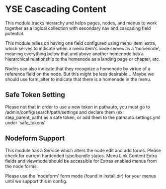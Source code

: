 # YSE Cascading Content

This module tracks hierarchy and helps pages, nodes, and menus to work together as a logical collection with secondary nav and cascading field potential.

This module relies on having one field configured using menu_item_extra, which serves to indicate when a menu item's node serves as a 'homenode', meaning everything below that and above another homenode has a hierarchical relationship to the homenode as a landing page or chapter, etc.

Nodes can also indicate that they recognize a homenode by virtue of a reference field on the node.  But this might be less desirable... Maybe we should use form_alter to indicate that there is a homenode in the menu.

## Safe Token Setting

Please not that in order to use a new token in pathauto, you must go to
/admin/config/search/path/settings and declare them (ex: step_parent_path) as a safe token, or add them to the pathauto.settings.yml under 'safe_tokens'

## Nodeform Support

This module has a Service which alters the node edit and add forms.  Please check for current hardcoded type/bundle status.   Menu Link Content Extra fields and viewmode should be accessible for Extras enabled menus from the node forms.

Please use the 'nodeform' form mode (found in install dir) for your menus until we support this in config.
